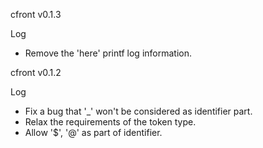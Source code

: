 cfront v0.1.3 

Log 

- Remove the 'here' printf log information. 

cfront v0.1.2 

Log 

- Fix a bug that '_' won't be considered as identifier part. 
- Relax the requirements of the token type. 
- Allow '$', '@' as part of identifier. 
